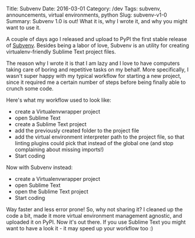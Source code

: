 Title: Subvenv
Date: 2016-03-01
Category: /dev
Tags: subvenv, announcements, virtual environments, python
Slug: subvenv-v1-0
Summary: Subvenv 1.0 is out! What it is, why I wrote it, and why you might want to use it.


A couple of days ago I released and upload to PyPI the first stable release of [Subvenv](https://github.com/Railslide/subvenv). Besides being a labor of love, Subvenv is an utility for creating virtualenv-friendly Sublime Text project files.

The reason why I wrote it is that I am lazy and I love to have computers taking care of boring and repetitive tasks on my behalf. More specifically, I wasn't super happy with my typical workflow for starting a new project, since it required me a certain number of steps before being finally able to crunch some code.

Here's what my workflow used to look like:

* create a Virtualenvwrapper project
* open Sublime Text
* create a Sublime Text project
* add the previously created folder to the project file
* add the virtual environment interpreter path to the project file, so that linting plugins could pick that instead of the global one (and stop complaining about missing imports!)
* Start coding

Now with Subvenv instead:

* create a Virtualenvwrapper project
* open Sublime Text
* open the Sublime Text project
* Start coding

Way faster and less error prone! So, why not sharing it? I cleaned up the code a bit, made it more virtual environment management agnostic, and uploaded it on PyPI. Now it's out there. If you use Sublime Text you might want to have a look it - it may speed up your workflow too :)
